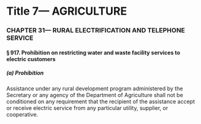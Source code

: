 
# Title 7— AGRICULTURE
### CHAPTER 31— RURAL ELECTRIFICATION AND TELEPHONE SERVICE
#### § 917. Prohibition on restricting water and waste facility services to electric customers
##### (a) Prohibition

Assistance under any rural development program administered by the Secretary or any agency of the Department of Agriculture shall not be conditioned on any requirement that the recipient of the assistance accept or receive electric service from any particular utility, supplier, or cooperative.
